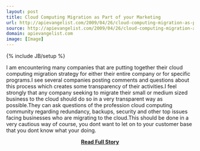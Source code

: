 ```yaml
---
layout: post
title: Cloud Computing Migration as Part of your Marketing
url: http://apievangelist.com/2009/04/26/cloud-computing-migration-as-part-of-your-marketing/
source: http://apievangelist.com/2009/04/26/cloud-computing-migration-as-part-of-your-marketing/
domain: apievangelist.com
image: [Image]
---
```

{% include JB/setup %}<p>I am encountering many companies that are putting together their cloud computing migration strategy for either their entire company or for specific programs.I see several companies posting comments and questions about this process which creates some transparency of their activities.I feel strongly that any company seeking to migrate their small or medium sized business to the cloud should do so in a very transparent way as possible.They can ask questions of the profession cloud computing community regarding redundancy, backups, security and other top issues facing businesses who are migrating to the cloud.This should be done in a very cautious way of course, you dont want to let on to your customer base that you dont know what your doing.</p>
<center><p><a href="http://apievangelist.com/2009/04/26/cloud-computing-migration-as-part-of-your-marketing/" style='padding:25px; font-sze:18px; font-weight: bold;'>Read Full Story</a></p></center>
